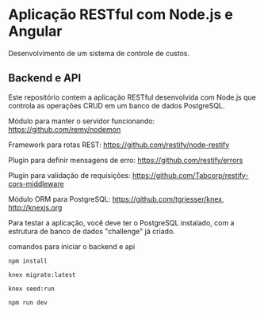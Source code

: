 # Aplicação RESTful com Node.js e Angular

Desenvolvimento de um sistema de controle de custos.

## Backend e API

Este repositório contem a aplicação RESTful desenvolvida com Node.js que controla as operações CRUD em um banco de dados PostgreSQL.

Módulo para manter o servidor funcionando: https://github.com/remy/nodemon

Framework para rotas REST: https://github.com/restify/node-restify

Plugin para definir mensagens de erro: https://github.com/restify/errors

Plugin para validação de requisições: https://github.com/Tabcorp/restify-cors-middleware

Módulo ORM para PostgreSQL: https://github.com/tgriesser/knex, http://knexjs.org

Para testar a aplicação, você deve ter o PostgreSQL instalado, com a estrutura de banco de dados "challenge" já criado.

comandos para iniciar o backend e api

```
npm install
```
```
knex migrate:latest
```
```
knex seed:run
```
```
npm run dev
```






